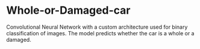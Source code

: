 # Whole-or-Damaged-car
Convolutional Neural Network with a custom architecture used for binary classification of images. The model predicts whether the car is a whole or a damaged.

